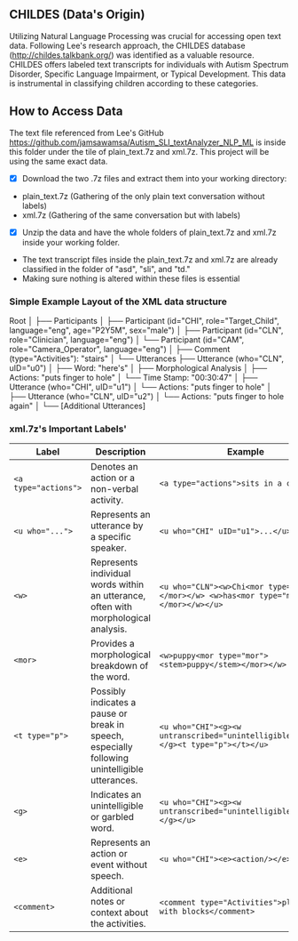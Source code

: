 ## CHILDES (Data's Origin)

Utilizing Natural Language Processing was crucial for accessing open text data. Following Lee's research approach, the CHILDES database (http://childes.talkbank.org/) was identified as a valuable resource. CHILDES offers labeled text transcripts for individuals with Autism Spectrum Disorder, Specific Language Impairment, or Typical Development. This data is instrumental in classifying children according to these categories.

## How to Access Data
The text file referenced from Lee's GitHub https://github.com/jamsawamsa/Autism_SLI_textAnalyzer_NLP_ML is inside this folder under the tile of plain_text.7z and xml.7z. This project will be using the same exact data.

- [x] Download the two .7z files and extract them into your working directory:
* plain_text.7z (Gathering of the only plain text conversation without labels)
* xml.7z (Gathering of the same conversation but with labels)

- [x] Unzip the data and have the whole folders of plain_text.7z and xml.7z inside your working folder.
* The text transcript files inside the plain_text.7z and xml.7z are already classified in the folder of "asd", "sli", and "td."
* Making sure nothing is altered within these files is essential

### Simple Example Layout of the XML data structure

Root
│
├── Participants
│   ├── Participant (id="CHI", role="Target_Child", language="eng", age="P2Y5M", sex="male")
│   ├── Participant (id="CLN", role="Clinician", language="eng")
│   └── Participant (id="CAM", role="Camera_Operator", language="eng")
│
├── Comment (type="Activities"): "stairs"
│
└── Utterances
    ├── Utterance (who="CLN", uID="u0")
    │   ├── Word: "here's"
    │   ├── Morphological Analysis
    │   ├── Actions: "puts finger to hole"
    │   └── Time Stamp: "00:30:47"
    │
    ├── Utterance (who="CHI", uID="u1")
    │   └── Actions: "puts finger to hole"
    │
    ├── Utterance (who="CLN", uID="u2")
    │   └── Actions: "puts finger to hole again"
    │
    └── [Additional Utterances]


### xml.7z's Important Labels'

| Label            | Description | Example |
|------------------|-------------|---------|
| `<a type="actions">` | Denotes an action or a non-verbal activity. | `<a type="actions">sits in a chair</a>` |
| `<u who="...">`  | Represents an utterance by a specific speaker. | `<u who="CHI" uID="u1">...</u>` |
| `<w>`            | Represents individual words within an utterance, often with morphological analysis. | `<u who="CLN"><w>Chi<mor type="mor">...</mor></w> <w>has<mor type="mor">...</mor></w></u>` |
| `<mor>`          | Provides a morphological breakdown of the word. | `<w>puppy<mor type="mor"><stem>puppy</stem></mor></w>` |
| `<t type="p">`   | Possibly indicates a pause or break in speech, especially following unintelligible utterances. | `<u who="CHI"><g><w untranscribed="unintelligible">yyy</w></g><t type="p"></t></u>` |
| `<g>`            | Indicates an unintelligible or garbled word. | `<u who="CHI"><g><w untranscribed="unintelligible">yyy</w></g></u>` |
| `<e>`            | Represents an action or event without speech. | `<u who="CHI"><e><action/></e></u>` |
| `<comment>`      | Additional notes or context about the activities. | `<comment type="Activities">playing with blocks</comment>` |

